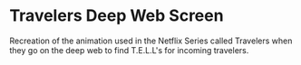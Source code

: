 # Travelers Deep Web Screen
 Recreation of the animation used in the Netflix Series called Travelers when they go on the deep web to find T.E.L.L's for incoming travelers.
